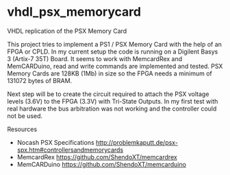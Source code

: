# vhdl_psx_memorycard
VHDL replication of the PSX Memory Card

This project tries to implement a PS1 / PSX Memory Card with the help of an FPGA or CPLD.
In my current setup the code is running on a Digilent Basys 3 (Artix-7 35T) Board.
It seems to work with MemcardRex and MemCARDuino, read and write commands are implemented and tested. 
PSX Memory Cards are 128KB (1Mb) in size so the FPGA needs a minimum of 131072 bytes of BRAM.

Next step will be to create the circuit required to attach the PSX voltage levels (3.6V) to the FPGA (3.3V) with Tri-State Outputs.
In my first test with real hardware the bus arbitration was not working and the controller could not be used. 

Resources
- Nocash PSX Specifications http://problemkaputt.de/psx-spx.htm#controllersandmemorycards
- MemcardRex https://github.com/ShendoXT/memcardrex
- MemCARDuino https://github.com/ShendoXT/memcarduino
